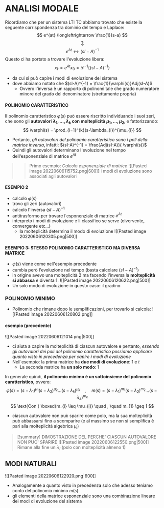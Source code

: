 # ANALISI MODALE
Ricordiamo che per un sistema LTI TC abbiamo trovato che esiste la seguente corrispondenza tra dominio del tempo e Laplace:
$$
e^{at} \longleftrightarrow \frac{1}{s-a}
$$
$$
\updownarrow
$$
$$
e^{At} \longleftrightarrow (sI-A)^{-1}
$$
Questo ci ha portato a trovare l'evoluzione libera:
$$
x_{\ell} = e^{At}x_{0} = \mathcal{L}^{-1} \{ (sI-A)^{-1} \}
$$
- da cui si può capire i modi di evoluzione del sistema
- dove abbiamo notato che $(sI-A)^{-1} = \frac{1}{\varphi(s)}Adj(sI-A)$
	- Ovvero l'inversa è un rapporto di polinomi tale che grado numeratore minore del grado del denominatore (strettamente propria)

#### POLINOMIO CARATTERISTICO
Il polinomio caratteristico $\varphi(s)$ può essere riscritto individuando i suoi zeri, che sono gli **autovalori $\lambda_{1}, \dots, \lambda_{k}$ con molteplicità $\mu_{1},\dots,\mu_{2}$**, e fattorizzando:
$$
 \varphi(s) = \prod_{i=1}^{k}(s-\lambda_{i})^{\mu_{i}}
$$
- Pertanto, *gli autovalori del polinomio caratteristico sono i poli della matrice inversa*, infatti: $(sI-A)^{-1} = \frac{Adj(sI-A)}{ \varphi(s)}$
- Quindi gli autovalori determinano l'evoluzione nel tempo dell'esponenziale di matrice $e^{At}$

>> Primo esempio: *Calcolo esponenziale di matrice*
>> ![[Pasted image 20220606115752.png|600]]
>> i modi di evoluzione sono associati agli autovalori

#### ESEMPIO 2
- calcolo $\varphi(s)$
- trovo gli zeri (autovalori)
- calcolo l'inversa $(sI-A)^{-1}$
- antitrasformo per trovare l'esponenziale di matrice $e^{At}$
- interpreto i modi di evoluzione e li classifico se serve (divervente, convergente etc...)
	- la molteplicità determina il modo di evoluzione
![[Pasted image 20220606120305.png|500]]

#### ESEMPIO 3: STESSO POLINOMIO CARATTERISTICO MA DIVERSA MATRICE
- $\varphi(s)$ viene come nell'esempio precedente
- cambia però l'evoluzione nel tempo (basta calcolare $(sI-A)^{-1}$)
- in origine avevo una molteplicità $2$ ma facendo l'inversa la **molteplicità si abbassa** e diventa $1$.
![[Pasted image 20220606120622.png|500]]
- Un solo modo di evoluzione in questo caso: il gradino

### POLINOMIO MINIMO
- Polinomio che rimane dopo le semplificazioni, per trovarlo si calcola:
![[Pasted image 20220606120802.png]]

#### esempio (precedente)
![[Pasted image 20220606121014.png|500]]
- ci aiuta a capire la molteplicità di ciascun autovalore e pertanto, *essendo gli autovalori dei poli del polinomio caratteristico possiamo applicare quanto visto in precedenza per capire i modi di evoluzione*
- Nell'esempio: la prima matrice ha **due modi di evoluzione**: $1$ e $t$
	- La seconda matrice ha **un solo modo**: 1

In generale quindi, **il polinomio minimo è un sottoinsieme del polinomio caratteristico**, ovvero:
$$
\varphi(s) = (s-\lambda_{1})^{\mu_{1}}(s-\lambda_{2})^{\mu_{2}} \dots (s-\lambda_{k})^{\mu_{k}}  \quad , \quad m(s) = (s-\lambda_{1})^{m_{1}}(s-\lambda_{2})^{m_{2}} \dots (s-\lambda_{k})^{m_{k}}
$$
$$
\text{Con } \boxed{m_{i} \leq \mu_{i}}  \quad , \quad m_{1} \geq 1
$$
- ciascun autovalore non può sparire come polo, ma la sua molteplicità può abbassarsi fino a scomparire (e al massimo se non si semplifica è pari alla molteplicità algebrica $\mu_{i}$)
> [!summary] DIMOSTRAZIONE DEL PERCHE' CIASCUN AUTOVALORE NON PUO' SPARIRE
> ![[Pasted image 20220606122550.png|500]]
Rimane alla fine un $\lambda_{i}$ (polo con molteplicità almeno $1$)

## MODI NATURALI
![[Pasted image 20220606122920.png|600]]

- Analogamente a quanto visto in precedenza solo che adesso teniamo conto del polinomio minimo $m(s)$
- gli elementi della matrice esponenziale sono una combinazione lineare dei modi di evoluzione del sistema

